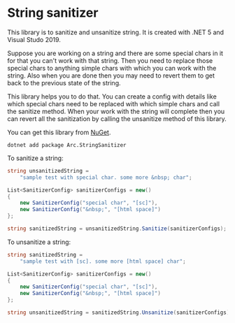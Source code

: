 # String sanitizer

This library is to sanitize and unsanitize string. It is created with .NET 5 and Visual Studo 2019.

Suppose you are working on a string and there are some special chars in it
for that you can't work with that string. Then you need to replace those 
special chars to anything simple chars with which you can work with the string. Also when
you are done then you may need to revert them to get back to the previous state of the string.

This library helps you to do that. You can create a config with details like which special chars
need to be replaced with which simple chars and call the sanitize method. When your
work with the string will complete then you can revert all the sanitization by
calling the unsanitize method of this library.

You can get this library from [NuGet](https://www.nuget.org/packages/Arc.StringSanitizer).

```
dotnet add package Arc.StringSanitizer
```

To sanitize a string:

```csharp
string unsanitizedString =
    "sample test with special char. some more &nbsp; char";

List<SanitizerConfig> sanitizerConfigs = new()
{
    new SanitizerConfig("special char", "[sc]"),
    new SanitizerConfig("&nbsp;", "[html space]")
};

string sanitizedString = unsanitizedString.Sanitize(sanitizerConfigs);
```

To unsanitize a string:

```csharp
string sanitizedString =
    "sample test with [sc]. some more [html space] char";

List<SanitizerConfig> sanitizerConfigs = new()
{
    new SanitizerConfig("special char", "[sc]"),
    new SanitizerConfig("&nbsp;", "[html space]")
};

string unsanitizedString = sanitizedString.Unsanitize(sanitizerConfigs);
```
